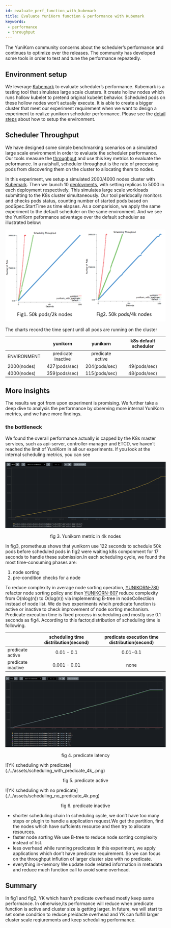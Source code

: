 ```yaml
---
id: evaluate_perf_function_with_kubemark
title: Evaluate YuniKorn function & performance with Kubemark
keywords:
 - performance
 - throughput
---
```


<!--
Licensed to the Apache Software Foundation (ASF) under one
or more contributor license agreements.  See the NOTICE file
distributed with this work for additional information
regarding copyright ownership.  The ASF licenses this file
to you under the Apache License, Version 2.0 (the
"License"); you may not use this file except in compliance
with the License.  You may obtain a copy of the License at

  http://www.apache.org/licenses/LICENSE-2.0

Unless required by applicable law or agreed to in writing,
software distributed under the License is distributed on an
"AS IS" BASIS, WITHOUT WARRANTIES OR CONDITIONS OF ANY
KIND, either express or implied.  See the License for the
specific language governing permissions and limitations
under the License.
-->

The YuniKorn community concerns about the scheduler’s performance and continues to optimize over the releases. The community has developed some tools in order to test and tune the performance repeatedly.

## Environment setup 

We leverage [Kubemark](https://github.com/kubernetes/kubernetes/blob/release-1.3/docs/devel/kubemark-guide.md#starting-a-kubemark-cluster) to evaluate scheduler’s performance. Kubemark is a testing tool that simulates large scale clusters. It create hollow nodes which runs hollow kubelet to pretend original kubelet behavior. Scheduled pods on these hollow nodes won’t actually execute. It is able to create a bigger cluster that meet our experiment requirement when we want to design a experiment to realize yunikorn scheduler performance. Please see the [detail steps](performance/performance_tutorial.md) about how to setup the environment.

## Scheduler Throughput

We have designed some simple benchmarking scenarios on a simulated large scale environment in order to evaluate the scheduler performance. Our tools measure the [throughput](https://en.wikipedia.org/wiki/Throughput) and use this key metrics to evaluate the peformance. In a nutshull, scheduler throughput is the rate of processing pods from discovering them on the cluster to allocating them to nodes.

In this experiment, we setup a simulated 2000/4000 nodes cluster with [Kubemark](https://github.com/kubernetes/kubernetes/blob/release-1.3/docs/devel/kubemark-guide.md#starting-a-kubemark-cluster). Then we launch 10 [deployments](https://kubernetes.io/docs/concepts/workloads/controllers/deployment/), with setting replicas to 5000 in each deployment respectively. This simulates large scale workloads submitting to the K8s cluster simultaneously. Our tool peridocally monitors and checks pods status, counting number of started pods based on podSpec.StartTime as time elapses. As a comparision, we apply the same experiment to the default scheduler on the same environment. And we see the YuniKorn peformance advantage over the default scheduler as illustrated below:

![Scheduler Throughput](./../assets/throughput_3types.png)

The charts record the time spent until all pods are running on the cluster

|                       	| yunikorn 			| yunikorn 			| k8s default scheduler		|
|-----------------------	|:---------------------:	|:---------------------:	|:---------------------:        |
| ENVIRONMENT		 	| predicate inactive     	| predicate active              |                               |
| 2000(nodes)                  	| 427(pods/sec)                 | 204(pods/sec)			| 49(pods/sec)			|
| 4000(nodes)                 	| 359(pods/sec)                 | 115(pods/sec)			| 48(pods/sec)			|

## More insights

The results we got from upon experiment is promising. We further take a deep dive to analysis the performance by observing more internal YuniKorn metrics, and we have more findings.

### the bottleneck

We found the overall performance actually is capped by the K8s master services, such as api-server, controller-manager and ETCD, we haven’t reached the limit of YuniKorn in all our experiments. If you look at the internal scheduling metrics, you can see

![Allocation latency](./../assets/allocation_4k.png)
<p align="center">fig 3. Yunikorn metric in 4k nodes </p>

In fig3, prometheus shows that yunikorn use 122 seconds to schedule 50k pods before scheduled pods in fig2 were waiting k8s componment for 17 seconds to handle these submission.In each scheduling cycle, we found the most time-consuming phases are:
1. node sorting
2. pre-condition checks for a node

To reduce complexity in average node sorting operation, [YUNIKORN-780](https://issues.apache.org/jira/browse/YUNIKORN-780) refactor node sorting policy and then [YUNIKORN-807](https://issues.apache.org/jira/browse/YUNIKORN-807) reduce complexity from O(nlog(n)) to O(log(n)) via implementing B-tree in nodeCollectiion instead of node list.
We do two experiments whcih predicate function is active or inactive to check improvement of node sorting mechanism.
Predicate execution time is fixed process in scheduling and mostly use 0.1 seconds as fig4.
According to this factor,distribution of scheduling time is following.

|				| scheduling time distribution(second)	| predicate execution time distribution(second)	|
|-----------------------	|:---------------------:		|:---------------------:			|
| predicate active		| 0.01 - 0.1				| 0.01-0.1					|
| predicate inactive		| 0.001 - 0.01				| none						|

![YK predicate latency](./../assets/predicate_4k.png)
<p align="center">fig 4. predicate latency </p>
![YK scheduling with predicate](./../assets/scheduling_with_predicate_4k_.png)
<p align="center">fig 5. predicate active </p>
![YK scheduling with no predicate](./../assets/scheduling_no_predicate_4k.png)
<p align="center">fig 6. predicate inactive </p>

* shorter scheduling chain
In scheduling cycle, we don’t have too many steps or plugin to handle a application request.We get the partition, find the nodes which have suffcients resource and then try to allocate resources.
* faster node sorting
We use B-tree to reduce node sorting complexity instead of list.
* less overhead while running predicates
In this experiment, we apply applications which don’t have predicate requirement.
So we can focus on the throughput inflution of larger cluster size with no predicate.
* everything in-memory
We update node related information in metadata and reduce much function call to avoid some overhead.

## Summary

In fig1 and fig2, YK which hasn’t predicate overhead mostly keep same performance. In otherwise,its performance will reduce when predicate function is active and cluster size is getting larger.
In future, we will start to set some condition to reduce preidacte overhead and YK can fulfill larger cluster scale reqiurements and keep scheduling performance.
